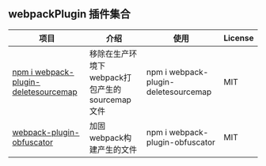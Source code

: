 ## webpackPlugin 插件集合


| 项目                                                   | 介绍                                       | 使用                                       | License                                       |
| ------------------------------------------------------ | ------------------------------------------ |  ------------------------------------------ |------------------------------------------ |
| [npm i webpack-plugin-deletesourcemap](https://github.com/webgzh907247189/webpack-plugin/tree/master/packages/deleteSourcemap)                     | 移除在生产环境下webpack打包产生的 sourcemap文件                         |   npm i webpack-plugin-deletesourcemap     | MIT     |
| [webpack-plugin-obfuscator](https://github.com/webgzh907247189/webpack-plugin/tree/master/packages/obfuscator)             |  加固webpack构建产生的文件      |  npm i webpack-plugin-obfuscator    | MIT     |
